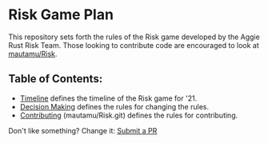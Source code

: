 # Risk Game Plan
This repository sets forth the rules of the Risk game developed by the Aggie Rust Risk Team. Those looking to contribute code are encouraged to look at [mautamu/Risk](https://github.com/mautamu/Risk). 

## Table of Contents:
- [Timeline](https://github.com/aggiecfbrisk/GamePlan/blob/main/Timeline.md) defines the timeline of the Risk game for '21. 
- [Decision Making](https://github.com/aggiecfbrisk/GamePlan/blob/main/DecisionMaking.md) defines the rules for changing the rules.
- [Contributing](https://github.com/mautamu/Risk/blob/stable/CONTRIBUTING.md) (mautamu/Risk.git) defines the rules for contributing. 

Don't like something? Change it: [Submit a PR](https://github.com/aggiecfbrisk/GamePlan/pulls)
